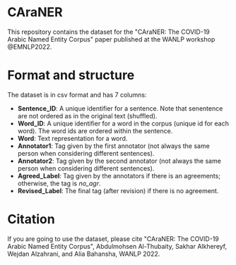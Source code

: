 # CAraNER

This repository contains the dataset for the "CAraNER: The COVID-19 Arabic Named Entity Corpus" paper published at the WANLP workshop @EMNLP2022.

# Format and structure
The dataset is in csv format and has 7 columns:

- **Sentence_ID**: A unique identifier for a sentence. Note that senentence are not ordered as in the original text (shuffled).
- **Word_ID**: A unique identifier for a word in the corpus (unique id for each word). The word ids are ordered within the sentence.
- **Word**: Text representation for a word.
- **Annotator1**: Tag given by the first annotator (not always the same person when considering different sentences).
- **Annotator2**: Tag given by the second annotator (not always the same person when considering different sentences).
- **Agreed_Label**: Tag given by the annotators if there is an agreements; otherwise, the tag is *no_agr*.
- **Revised_Label**: The final tag (after revision) if there is no agreement.

# Citation
If you are going to use the dataset, please cite "CAraNER: The COVID-19 Arabic Named Entity Corpus", Abdulmohsen Al-Thubaity, Sakhar Alkhereyf, Wejdan Alzahrani, and Alia Bahansha, WANLP 2022.
